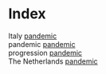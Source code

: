 # Index


Italy [pandemic](pandemic.md#tp4)<br />
pandemic [pandemic](pandemic.md#tp1)<br />
progression [pandemic](pandemic.md#tp2)<br />
The Netherlands [pandemic](pandemic.md#tp3)
